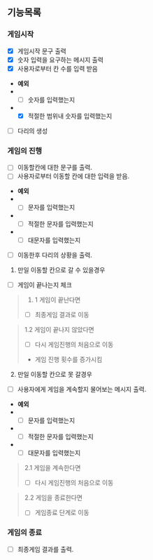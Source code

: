 ## 기능목록
### 게임시작

- [x] 게임시작 문구 출력 
- [x] 숫자 입력을 요구하는 메시지 출력
- [x] 사용자로부터 칸 수를 입력 받음
- **예외**
- -[ ] 숫자를 입력했는지
- -[x] 적절한 범위내 숫자를 입력했는지

- [ ] 다리의 생성

### 게임의 진행

- [ ] 이동할칸에 대한 문구를 출력.
- [ ] 사용자로부터 이동할 칸에 대한 입력을 받음.
- **예외**
- -[ ] 문자를 입력했는지
- -[ ] 적절한 문자를 입력했는지
- -[ ] 대문자를 입력했는지

- [ ] 이동한후 다리의 상황을 출력.

1. 만일 이동할 칸으로 갈 수 있을경우

- [ ] 게임이 끝나는지 체크

> 1. 1 게임이 끝난다면
> 
>-[ ] 최종게임 결과로 이동

> 1.2 게임이 끝나지 않았다면
> 
> -[ ] 다시 게임진행의 처음으로 이동
>   
> - 게임 진행 횟수를 증가시킴

2. 만일 이동할 칸으로 못 갈경우 
 
-[ ] 사용자에게 게임을 계속할지 물어보는 메시지 출력.
- **예외**
- -[ ] 문자를 입력했는지
- -[ ] 적절한 문자를 입력했는지
- -[ ] 대문자를 입력했는지
> 2.1 게임을 계속한다면
> 
> -[ ] 다시 게임진행의 처음으로 이동

> 2.2 게임을 종료한다면
> 
> -[ ] 게임종료 단계로 이동 

### 게임의 종료

- [ ] 최종게임 결과를 출력.